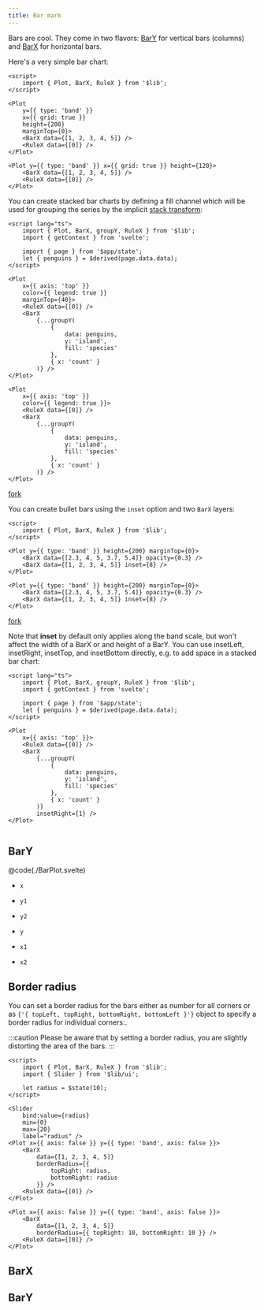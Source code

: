 ```yaml
---
title: Bar mark
---
```


<script>
    import BarPlot from './BarPlot.svelte';
    import StackedBarPlot from './StackedBarPlot.svelte';
</script>

Bars are cool. They come in two flavors: [BarY](#BarY) for vertical bars (columns) and [BarX](#BarX) for horizontal bars.

Here's a very simple bar chart:

```svelte live
<script>
    import { Plot, BarX, RuleX } from '$lib';
</script>

<Plot
    y={{ type: 'band' }}
    x={{ grid: true }}
    height={200}
    marginTop={0}>
    <BarX data={[1, 2, 3, 4, 5]} />
    <RuleX data={[0]} />
</Plot>
```

```svelte
<Plot y={{ type: 'band' }} x={{ grid: true }} height={120}>
    <BarX data={[1, 2, 3, 4, 5]} />
    <RuleX data={[0]} />
</Plot>
```

You can create stacked bar charts by defining a fill channel which will be used for grouping the series by the implicit [stack transform](/transforms/stack):

```svelte live
<script lang="ts">
    import { Plot, BarX, groupY, RuleX } from '$lib';
    import { getContext } from 'svelte';

    import { page } from '$app/state';
    let { penguins } = $derived(page.data.data);
</script>

<Plot
    x={{ axis: 'top' }}
    color={{ legend: true }}
    marginTop={40}>
    <RuleX data={[0]} />
    <BarX
        {...groupY(
            {
                data: penguins,
                y: 'island',
                fill: 'species'
            },
            { x: 'count' }
        )} />
</Plot>
```

```svelte
<Plot
    x={{ axis: 'top' }}
    color={{ legend: true }}>
    <RuleX data={[0]} />
    <BarX
        {...groupY(
            {
                data: penguins,
                y: 'island',
                fill: 'species'
            },
            { x: 'count' }
        )} />
</Plot>
```
[fork](https://svelte.dev/playground/6d334e103f9e444d99bb67c8af1335bc?version=5.28.2)




You can create bullet bars using the `inset` option and two `BarX` layers:

```svelte live
<script>
    import { Plot, BarX, RuleX } from '$lib';
</script>

<Plot y={{ type: 'band' }} height={200} marginTop={0}>
    <BarX data={[2.3, 4, 5, 3.7, 5.4]} opacity={0.3} />
    <BarX data={[1, 2, 3, 4, 5]} inset={8} />
</Plot>
```

```svelte
<Plot y={{ type: 'band' }} height={200} marginTop={0}>
    <BarX data={[2.3, 4, 5, 3.7, 5.4]} opacity={0.3} />
    <BarX data={[1, 2, 3, 4, 5]} inset={8} />
</Plot>
```

[fork](https://svelte.dev/playground/d8170543f02c482ba64e82787d716e40?version=5.28.2)

Note that **inset** by default only applies along the band scale, but won't affect the width of a BarX or and height of a BarY. You can use insetLeft, insetRight, insetTop, and insetBottom directly, e.g. to add space in a stacked bar chart:

```svelte live
<script lang="ts">
    import { Plot, BarX, groupY, RuleX } from '$lib';
    import { getContext } from 'svelte';

    import { page } from '$app/state';
    let { penguins } = $derived(page.data.data);
</script>

<Plot
    x={{ axis: 'top' }}>
    <RuleX data={[0]} />
    <BarX
        {...groupY(
            {
                data: penguins,
                y: 'island',
                fill: 'species'
            },
            { x: 'count' }
        )} 
        insetRight={1} />
</Plot>
```

```svelte

```


## BarY

<BarPlot />

@code(./BarPlot.svelte)




- `x`
- `y1`
- `y2`

- `y`
- `x1`
- `x2`

## Border radius

You can set a border radius for the bars either as number for all corners or as `{'{ topLeft, topRight, bottomRight, bottomLeft }'}` object to specify a border radius for individual corners:.

:::caution
Please be aware that by setting a border radius, you are slightly distorting the area of the bars.
:::

```svelte live
<script>
    import { Plot, BarX, RuleX } from '$lib';
    import { Slider } from '$lib/ui';

    let radius = $state(10);
</script>

<Slider
    bind:value={radius}
    min={0}
    max={20}
    label="radius" />
<Plot x={{ axis: false }} y={{ type: 'band', axis: false }}>
    <BarX
        data={[1, 2, 3, 4, 5]}
        borderRadius={{
            topRight: radius,
            bottomRight: radius
        }} />
    <RuleX data={[0]} />
</Plot>
```

```svelte
<Plot x={{ axis: false }} y={{ type: 'band', axis: false }}>
    <BarX
        data={[1, 2, 3, 4, 5]}
        borderRadius={{ topRight: 10, bottomRight: 10 }} />
    <RuleX data={[0]} />
</Plot>
```

## BarX
## BarY